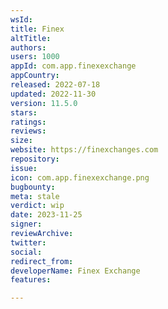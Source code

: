 ```yaml
---
wsId: 
title: Finex
altTitle: 
authors: 
users: 1000
appId: com.app.finexexchange
appCountry: 
released: 2022-07-18
updated: 2022-11-30
version: 11.5.0
stars: 
ratings: 
reviews: 
size: 
website: https://finexchanges.com
repository: 
issue: 
icon: com.app.finexexchange.png
bugbounty: 
meta: stale
verdict: wip
date: 2023-11-25
signer: 
reviewArchive: 
twitter: 
social: 
redirect_from: 
developerName: Finex Exchange
features: 

---
```



